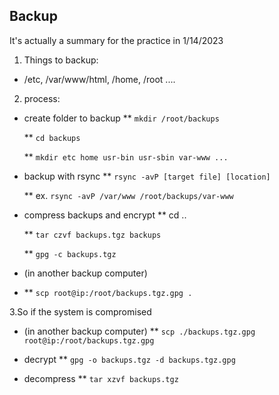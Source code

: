 ## Backup

It's actually a summary for the practice in 1/14/2023

1. Things to backup:
 * /etc, /var/www/html, /home, /root ....
 
2. process:
  * create folder to backup
    ** `mkdir /root/backups`
    
    ** `cd backups`
    
    ** `mkdir etc home usr-bin usr-sbin var-www ...`
    
  * backup with rsync
    ** `rsync -avP [target file] [location]`
    
    ** ex. `rsync -avP /var/www /root/backups/var-www`
    
  * compress backups and encrypt
    ** cd ..
    
    ** `tar czvf backups.tgz backups`
    
    ** `gpg -c backups.tgz`
    
  * (in another backup computer)
  * 
    ** `scp root@ip:/root/backups.tgz.gpg . `

3.So if the system is compromised
  * (in another backup computer)
    ** `scp ./backups.tgz.gpg root@ip:/root/backups.tgz.gpg`
    
  * decrypt
    ** `gpg -o backups.tgz -d backups.tgz.gpg`
    
  * decompress
    ** `tar xzvf backups.tgz`
    
